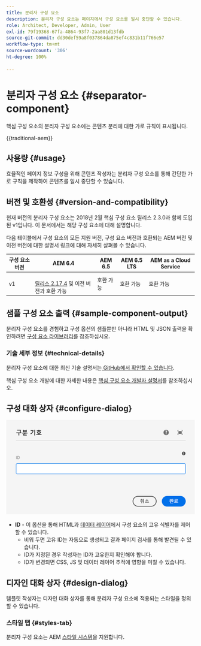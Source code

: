 ```yaml
---
title: 분리자 구성 요소
description: 분리자 구성 요소는 페이지에서 구성 요소를 일시 중단할 수 있습니다.
role: Architect, Developer, Admin, User
exl-id: 79f19368-67fa-4864-93f7-2aa801d13fdb
source-git-commit: dd30def59a8f037864da875ef4c831b11f766e57
workflow-type: tm+mt
source-wordcount: '306'
ht-degree: 100%

---
```



# 분리자 구성 요소 {#separator-component}

핵심 구성 요소의 분리자 구성 요소에는 콘텐츠 분리에 대한 가로 규칙이 표시됩니다.

{{traditional-aem}}

## 사용량 {#usage}

효율적인 페이지 정보 구성을 위해 콘텐츠 작성자는 분리자 구성 요소를 통해 간단한 가로 규칙을 제작하여 콘텐츠를 일시 중단할 수 있습니다.

## 버전 및 호환성 {#version-and-compatibility}

현재 버전의 분리자 구성 요소는 2018년 2월 핵심 구성 요소 릴리스 2.3.0과 함께 도입된 v1입니다. 이 문서에서는 해당 구성 요소에 대해 설명합니다.

다음 테이블에서 구성 요소의 모든 지원 버전, 구성 요소 버전과 호환되는 AEM 버전 및 이전 버전에 대한 설명서 링크에 대해 자세히 살펴볼 수 있습니다.

| 구성 요소 버전 | AEM 6.4 | AEM 6.5 | AEM 6.5 LTS | AEM as a Cloud Service |
|---|---|---|---|---|
| v1 | <br>[릴리스 2.17.4](/help/versions.md) 및 이전 버전과 호환 가능 | 호환 가능 | 호환 가능 | 호환 가능 |

## 샘플 구성 요소 출력 {#sample-component-output}

분리자 구성 요소를 경험하고 구성 옵션의 샘플뿐만 아니라 HTML 및 JSON 출력을 확인하려면 [구성 요소 라이브러리](https://adobe.com/go/aem_cmp_library_separator_kr)를 참조하십시오.

### 기술 세부 정보 {#technical-details}

분리자 구성 요소에 대한 최신 기술 설명서는[ GitHub에서 확인할 수 있습니다](https://adobe.com/go/aem_cmp_tech_separator_v1_kr).

핵심 구성 요소 개발에 대한 자세한 내용은 [핵심 구성 요소 개발자 설명서](/help/developing/overview.md)를 참조하십시오.

## 구성 대화 상자 {#configure-dialog}

![분리자 구성 요소의 편집 대화 상자](/help/assets/separator-edit.png)

* **ID** - 이 옵션을 통해 HTML과 [데이터 레이어](/help/developing/data-layer/overview.md)에서 구성 요소의 고유 식별자를 제어할 수 있습니다.
   * 비워 두면 고유 ID는 자동으로 생성되고 결과 페이지 검사를 통해 발견될 수 있습니다.
   * ID가 지정된 경우 작성자는 ID가 고유한지 확인해야 합니다.
   * ID가 변경되면 CSS, JS 및 데이터 레이어 추적에 영향을 미칠 수 있습니다.

## 디자인 대화 상자 {#design-dialog}

템플릿 작성자는 디자인 대화 상자를 통해 분리자 구성 요소에 적용되는 스타일을 정의할 수 있습니다.

### 스타일 탭 {#styles-tab}

분리자 구성 요소는 AEM [스타일 시스템](/help/get-started/authoring.md#component-styling)을 지원합니다.
